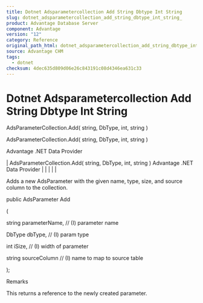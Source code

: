 ```yaml
---
title: Dotnet Adsparametercollection Add String Dbtype Int String
slug: dotnet_adsparametercollection_add_string_dbtype_int_string_
product: Advantage Database Server
component: Advantage
version: "12"
category: Reference
original_path_html: dotnet_adsparametercollection_add_string_dbtype_int_string_.htm
source: Advantage CHM
tags:
  - dotnet
checksum: 4dec635d809d06e26c843191c08d4346ea631c33
---
```


# Dotnet Adsparametercollection Add String Dbtype Int String

AdsParameterCollection.Add( string, DbType, int, string )

AdsParameterCollection.Add( string, DbType, int, string )

Advantage .NET Data Provider

| AdsParameterCollection.Add( string, DbType, int, string )  Advantage .NET Data Provider |  |  |  |  |

Adds a new AdsParameter with the given name, type, size, and source column to the collection.

public AdsParameter Add

(

string parameterName, // (I) parameter name

DbType dbType, // (I) param type

int iSize, // (I) width of parameter

string sourceColumn // (I) name to map to source table

);

Remarks

This returns a reference to the newly created parameter.
